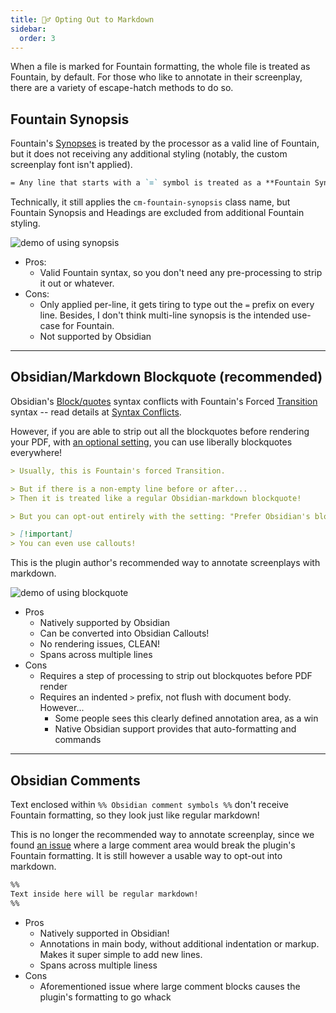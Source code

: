 ```yaml
---
title: 🙋‍♂️ Opting Out to Markdown
sidebar:
  order: 3
---
```


When a file is marked for Fountain formatting, the whole file is treated as Fountain, by default. For those who like to annotate in their screenplay, there are a variety of escape-hatch methods to do so.

## Fountain Synopsis

Fountain's [Synopses](https://fountain.io/syntax/#sections-and-synopses) is treated by the processor as a valid line of Fountain, but it does not receiving any additional styling (notably, the custom screenplay font isn't applied).

```md title="Synopsis.fountain.md"
= Any line that starts with a `=` symbol is treated as a **Fountain Synopsis**.
```

Technically, it still applies the `cm-fountain-synopsis` class name, but Fountain Synopsis and Headings are excluded from additional Fountain styling.

![demo of using synopsis](/src/assets/synopsis.png)

- Pros:
  - Valid Fountain syntax, so you don't need any pre-processing to strip it out or whatever.
- Cons:
  - Only applied per-line, it gets tiring to type out the `=` prefix on every line. Besides, I don't think multi-line synopsis is the intended use-case for Fountain.
  - Not supported by Obsidian

---

## Obsidian/Markdown Blockquote (recommended)

Obsidian's [Block/quotes](https://help.obsidian.md/syntax#Quotes) syntax conflicts with Fountain's Forced [Transition](https://fountain.io/syntax/#transition) syntax -- read details at [Syntax Conflicts](/resources/syntax-conflicts/).

However, if you are able to strip out all the blockquotes before rendering your PDF, with [an optional setting](️/references/settings/#-prefer-obsidians-blockquote-over-fountains-forced-transition), you can use liberally blockquotes everywhere!

```md title="Blockquote.fountain.md"
> Usually, this is Fountain's forced Transition.

> But if there is a non-empty line before or after...
> Then it is treated like a regular Obsidian-markdown blockquote!

> But you can opt-out entirely with the setting: "Prefer Obsidian's blockquote over Fountain's forced Transition"

> [!important]
> You can even use callouts!
```

This is the plugin author's recommended way to annotate screenplays with markdown.

![demo of using blockquote](/src/assets/blockquote.png)

- Pros
  - Natively supported by Obsidian
  - Can be converted into Obsidian Callouts!
  - No rendering issues, CLEAN!
  - Spans across multiple lines
- Cons
  - Requires a step of processing to strip out blockquotes before PDF render
  - Requires an indented `>` prefix, not flush with document body. However...
    - Some people sees this clearly defined annotation area, as a win
    - Native Obsidian support provides that auto-formatting and commands

---

## Obsidian Comments

Text enclosed within `%% Obsidian comment symbols %%` don't receive Fountain formatting, so they look just like regular markdown!

This is no longer the recommended way to annotate screenplay, since we found [an issue](https://github.com/chuangcaleb/obsidian-fountain-editor/pull/58) where a large comment area would break the plugin's Fountain formatting. It is still however a usable way to opt-out into markdown.

```md title="Obsidian Comments.fountain.md"
%%
Text inside here will be regular markdown!
%%

```

- Pros
  - Natively supported in Obsidian!
  - Annotations in main body, without additional indentation or markup. Makes it super simple to add new lines.
  - Spans across multiple liness
- Cons
  - Aforementioned issue where large comment blocks causes the plugin's formatting to go whack
